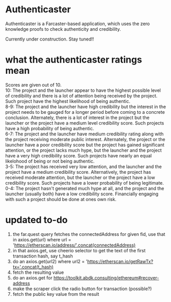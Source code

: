 # Authenticaster 

Authenticaster is a Farcaster-based application, which uses the zero knowledge proofs to check authenticity and credibility.

Currently under construction. Stay tuned!!

# what the authenticaster ratings mean  
Scores are given out of 10.  
10: The project and the launcher appear to have the highest possible level of credibility  and there is a lot of attention being received by the project.  Such project have the highest likelihood of being authentic.  
8-9: The project and the launcher have high credibility but the interest in the project needs to be gauged for a longer period before coming to a concrete conclusion. Alternately, there is a lot of interest in the project but the launcher or the project have a medium level credibility score.  Such projects have a high probability of being authentic.  
6-7: The project and the launcher have medium credibility rating along with the project receiving moderate public interest. Alternately, the project or the launcher have a poor credibility score but the project has gained significant attention, or the project lacks much hype, but the launcher and the project have a very high credibility score.  Such projects have nearly an equal likelohood of being or not being authentic.  
3-5: The project has received very low attention, and the launcher and the project have a medium credibility score. Alternatively, the project has received moderate attention, but the launcher or the project have a low credibility score. Such projects have a lower probability of being legitimate.  
0-4: The project hasn't generated much hype at all, and the project and the launcher (usually both) have a low credibility score. Financially engaging with such a project should be done at ones own risk.

# updated to-do  
1. the far.quest query fetches the connectedAddress for given fid, use that in axios.get(url) where url = 'https://etherscan.io/address/'.concat(connectedAddress)  
2. in that axios.get, use cheerio selector to get the text of the first transaction hash, say t_hash   
3. do an axios.get(url2) where url2 = 'https://etherscan.io/getRawTx?tx='.concat(t_hash)  
4. fetch the resulting value  
5. do an axios.get for https://toolkit.abdk.consulting/ethereum#recover-address  
6. make the scraper click the radio button for transaction (possible?)  
7. fetch the public key value from the result
